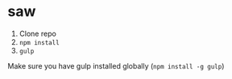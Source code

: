 # saw

1. Clone repo
2. `npm install`
3. `gulp`

Make sure you have gulp installed globally (`npm install -g gulp`)
